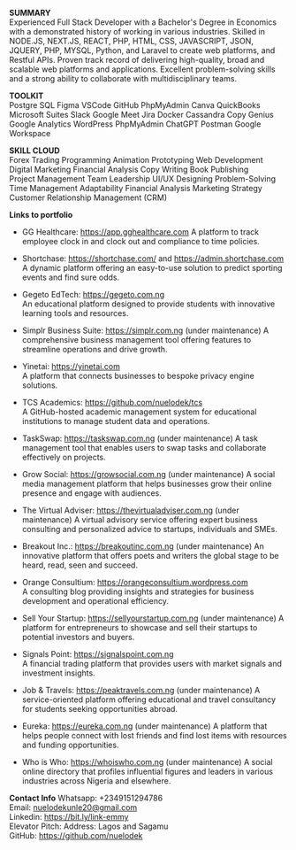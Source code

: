 **SUMMARY**   
Experienced Full Stack Developer with a Bachelor's Degree in Economics with a demonstrated history of working in various industries. Skilled in NODE.JS, NEXT.JS, REACT, PHP, HTML, CSS, JAVASCRIPT, JSON, JQUERY, PHP, MYSQL, Python, and Laravel to create web platforms, and Restful APIs. Proven track record of delivering high-quality, broad and scalable web platforms and applications. Excellent problem-solving skills and a strong ability to collaborate with multidisciplinary teams.

**TOOLKIT**   
Postgre SQL	Figma	VSCode	GitHub	PhpMyAdmin
Canva	QuickBooks	Microsoft Suites	Slack	Google Meet
Jira	Docker	Cassandra	Copy Genius	Google Analytics
WordPress	PhpMyAdmin	ChatGPT	Postman	Google Workspace

**SKILL CLOUD**   
Forex Trading	Programming	Animation	Prototyping Web Development
Digital Marketing	Financial Analysis	Copy Writing Book Publishing	
Project Management Team Leadership	UI/UX Designing Problem-Solving	
Time Management	Adaptability	Financial Analysis Marketing Strategy	
Customer Relationship Management (CRM)	

**Links to portfolio**

- GG Healthcare: https://app.gghealthcare.com
  A platform to track employee clock in and clock out and compliance to time policies.

- Shortchase: https://shortchase.com/  and https://admin.shortchase.com 
  A dynamic platform offering an easy-to-use solution to predict sporting events and find sure odds.
  
- Gegeto EdTech: https://gegeto.com.ng   
  An educational platform designed to provide students with innovative learning tools and resources.

- Simplr Business Suite: https://simplr.com.ng   (under maintenance)
  A comprehensive business management tool offering features to streamline operations and drive growth.

- Yinetai: https://yinetai.com   
  A platform that connects businesses to bespoke privacy engine solutions.

- TCS Academics: https://github.com/nuelodek/tcs   
  A GitHub-hosted academic management system for educational institutions to manage student data and operations.

 - TaskSwap: https://taskswap.com.ng   (under maintenance)
  A task management tool that enables users to swap tasks and collaborate effectively on projects.

 - Grow Social: https://growsocial.com.ng   (under maintenance)
   A social media management platform that helps businesses grow their online presence and engage with audiences.
   
- The Virtual Adviser: https://thevirtualadviser.com.ng   (under maintenance)
  A virtual advisory service offering expert business consulting and personalized advice to startups, individuals and SMEs.
  
- Breakout Inc.: https://breakoutinc.com.ng   (under maintenance)
  An innovative platform that offers poets and writers the global stage to be heard, read, seen and succeed.

- Orange Consultium: https://orangeconsultium.wordpress.com   
  A consulting blog providing insights and strategies for business development and operational efficiency.

- Sell Your Startup: https://sellyourstartup.com.ng   (under maintenance)
  A platform for entrepreneurs to showcase and sell their startups to potential investors and buyers.

- Signals Point: https://signalspoint.com.ng   
  A financial trading platform that provides users with market signals and investment insights.

-  Job & Travels: https://peaktravels.com.ng   (under maintenance) 
   A service-oriented platform offering educational and travel consultancy for students seeking opportunities abroad.

- Eureka: https://eureka.com.ng   (under maintenance)
  A platform that helps people connect with lost friends and find lost items with resources and funding opportunities.

- Who is Who: https://whoiswho.com.ng   (under maintenance)
  A social online directory that profiles influential figures and leaders in various industries across Nigeria and elsewhere.



**Contact Info**
Whatsapp: +2349151294786     
Email: nuelodekunle20@gmail.com    
Linkedin: https://bit.ly/link-emmy   
Elevator Pitch: 
Address: Lagos and Sagamu   
GitHub: https://github.com/nuelodek   

<!---
nuelodek/nuelodek is a ✨ special ✨ repository because its `README.md` (this file) appears on your GitHub profile.
You can click the Preview link to take a look at your changes.
--->
